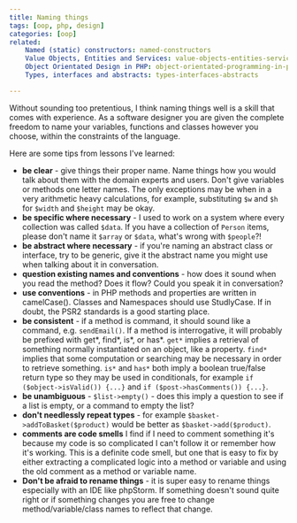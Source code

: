 ```yaml
---
title: Naming things
tags: [oop, php, design]
categories: [oop]
related:
    Named (static) constructors: named-constructors
    Value Objects, Entities and Services: value-objects-entities-services
    Object Orientated Design in PHP: object-orientated-programming-in-php
    Types, interfaces and abstracts: types-interfaces-abstracts

---
```


Without sounding too pretentious, I think naming things well is a skill that comes with experience. As a software designer you are given the complete freedom to name your variables, functions and classes however you choose, within the constraints of the language.

Here are some tips from lessons I've learned:

 - __be clear__ - give things their proper name. Name things how you would talk about them with the domain experts and users. Don't give variables or methods one letter names. The only exceptions may be when in a very arithmetic heavy calculations, for example, substituting `$w` and `$h` for `$width` and `$height` may be okay.
 - __be specific where necessary__ - I used to work on a system where every collection was called `$data`. If you have a collection of `Person` items, please don't name it `$array` or `$data`, what's wrong with `$people`?!
 - __be abstract where necessary__ - if you're naming an abstract class or interface, try to be generic, give it the abstract name you might use when talking about it in conversation.
 - __question existing names and conventions__ - how does it sound when you read the method? Does it flow? Could you speak it in conversation?
 - __use conventions__ - in PHP methods and properties are written in camelCase(). Classes and Namespaces should use StudlyCase. If in doubt, the PSR2 standards is a good starting place.
 - __be consistent__ - if a method is command, it should sound like a command, e.g. `sendEmail()`. If a method is interrogative, it will probably be prefixed with get*, find*, is*, or has*. `get*` implies a retrieval of something normally instantiated on an object, like a property. `find*` implies that some computation or searching may be necessary in order to retrieve something. `is*` and `has*` both imply a boolean true/false return type so they may be used in conditionals, for example `if ($object->isValid()) {...}` and `if ($post->hasComments()) {...}`.
 - __be unambiguous__ - `$list->empty()` - does this imply a question to see if a list is empty, or a command to empty the list?
 - __don't needlessly repeat types__ - for example `$basket->addToBasket($product)` would be better as `$basket->add($product)`.
 - __comments are code smells__ I find if I need to comment something it's because my code is so complicated I can't follow it or remember how it's working. This is a definite code smell, but one that is easy to fix by either extracting a complicated logic into a method or variable and using the old comment as a method or variable name.
 - __Don't be afraid to rename things__ - it is super easy to rename things especially with an IDE like phpStorm. If something doesn't sound quite right or if something changes you are free to change method/variable/class names to reflect that change. 
